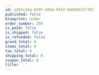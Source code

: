 ```yaml
---
id: a2bfc3da-839f-4dbd-9f67-64b93431776f
published: false
blueprint: order
order_number: 259
is_paid: false
is_shipped: false
is_refunded: false
grand_total: 0
items_total: 0
tax_total: 0
shipping_total: 0
coupon_total: 0
title: ' '
---
```

